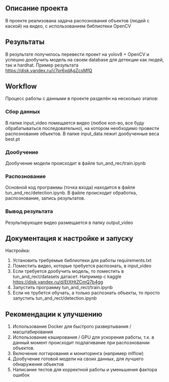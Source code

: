 ## Описание проекта
В проекте реализована задача распознования объектов (людей с каской) на видео, с использованием библиотеки OpenCV

## Результаты
В результате получилось перевести проект на yolov8 + OpenCV и успешно дообучить модель на своем database для детекции как людей, так и hardhat. 
Пример результата https://disk.yandex.ru/i/7pr6xdAgZcsMfQ

## Workflow
Процесс работы с данными в проекте разделён на несколько этапов:
### Сбор данных
В папке input_video помещается видео (любое кол-во, все буду обрабатываться последовательно), на котором необходимо провести распознование объектов.
В папке input_data лежит дообученные веса best.pt
### Дообучение
Дообучение модели происходит в файле tun_and_rec/train.ipynb
### Распознование
Основной код программы (точка входа) находится в файле tun_and_rec/detection.ipynb. В файле происходит обработка, распознование, запись результатов.
### Вывод результата
Результирующее видео размещается в папку output_video

## Документация к настройке и запуску
Настройка:
1. Установить требуемые библиотеки для работы requirements.txt
2. Поместить видео, которые требуется распознать, в input_video
3. Если требуется дообучить модель, то поместить в tun_and_rect/datasets датасет. Например с kaggle https://disk.yandex.ru/d/EtXHtZCmQ7b4gg
4. Запустить программу tun_and_rect/train.ipynb
5. Если не трубется обучать, а только распознать объекты, то просто запустить tun_and_rect/detection.ipynb

## Рекомендации к улучшению
1. Использование Docker для быстрого развертывания / масштабирования
2. Использование кэширования / GPU для ускорения работы, т.к. в данный момент происходит подлагивание при распозновании объектов.
3. Включение логгирования и мониторинга (например mlflow)
4. Дообучение готовой модели на своих данных, для лучшего обнаружения объектов
5. Написание тестов для корректной работы и уменьшения фактора ошибок
